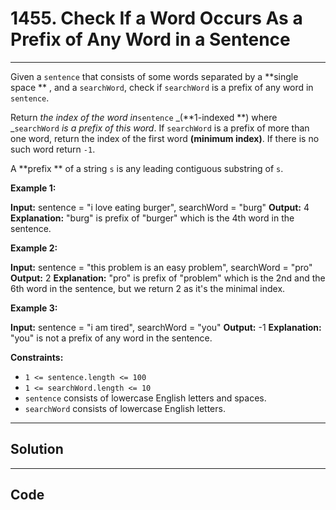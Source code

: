 # 1455. Check If a Word Occurs As a Prefix of Any Word in a Sentence

---

Given a `sentence` that consists of some words separated by a **single space ** , and a `searchWord`, check if `searchWord` is a prefix of any word in `sentence`.

Return _the index of the word in_`sentence` _(**1-indexed **) where _`searchWord` _is a prefix of this word_. If `searchWord` is a prefix of more than one word, return the index of the first word **(minimum index)**. If there is no such word return `-1`.

A **prefix ** of a string `s` is any leading contiguous substring of `s`.

 

**Example 1:**


**Input:** sentence = "i love eating burger", searchWord = "burg"
**Output:** 4
**Explanation:** "burg" is prefix of "burger" which is the 4th word in the sentence.


**Example 2:**


**Input:** sentence = "this problem is an easy problem", searchWord = "pro"
**Output:** 2
**Explanation:** "pro" is prefix of "problem" which is the 2nd and the 6th word in the sentence, but we return 2 as it's the minimal index.


**Example 3:**


**Input:** sentence = "i am tired", searchWord = "you"
**Output:** -1
**Explanation:** "you" is not a prefix of any word in the sentence.


 

**Constraints:**

  * `1 <= sentence.length <= 100`
  * `1 <= searchWord.length <= 10`
  * `sentence` consists of lowercase English letters and spaces.
  * `searchWord` consists of lowercase English letters.

---

## Solution



---

## Code
```python


```